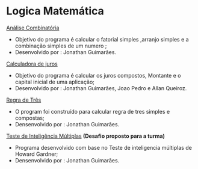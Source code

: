 # Logica Matemática

[Análise Combinatória](https://github.com/JonathanGuimarae3s/exercicios-senac/tree/main/logica-mat/combinatoria)

- Objetivo do programa é calcular o fatorial simples ,arranjo simples e a combinação simples de um numero ;
- Desenvolvido por : Jonathan Guimarães.

[Calculadora de juros](https://github.com/JonathanGuimarae3s/exercicios-senac/tree/main/logica-mat/juros)

- Objetivo do programa é calcular os juros compostos, Montante e o capital inicial de uma aplicação;
- Desenvolvido por : Jonathan Guimarães, Joao Pedro e Allan Queiroz.

[Regra de Três](https://github.com/JonathanGuimarae3s/exercicios-senac/tree/main/logica-mat/regra-de-tres)

- O program foi construído para calcular regra de tres simples e compostas;
- Densenvolvido por : Jonathan Guimarães.

[Teste de Inteligência Múltiplas](https://github.com/JonathanGuimarae3s/exercicios-senac/tree/main/logica-mat/teste-de-inteligencia)
**(Desafio proposto para a turma)**

- Programa desenvolvido com base no Teste de inteligencia múltiplas de Howard Gardner;
- Densenvolvido por : Jonathan Guimarães.
